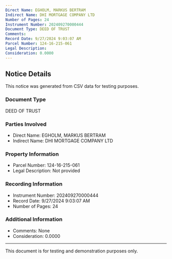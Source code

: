 ```yaml
---
Direct Name: EGHOLM, MARKUS BERTRAM
Indirect Name: DHI MORTGAGE COMPANY LTD
Number of Pages: 24
Instrument Number: 202409270000444
Document Type: DEED OF TRUST
Comments: 
Record Date: 9/27/2024 9:03:07 AM
Parcel Number: 124-16-215-061
Legal Description: 
Consideration: 0.0000
---
```


## Notice Details

This notice was generated from CSV data for testing purposes.

### Document Type
DEED OF TRUST

### Parties Involved
- Direct Name: EGHOLM, MARKUS BERTRAM
- Indirect Name: DHI MORTGAGE COMPANY LTD

### Property Information
- Parcel Number: 124-16-215-061
- Legal Description: Not provided

### Recording Information
- Instrument Number: 202409270000444
- Record Date: 9/27/2024 9:03:07 AM
- Number of Pages: 24

### Additional Information
- Comments: None
- Consideration: 0.0000

---

This document is for testing and demonstration purposes only.
